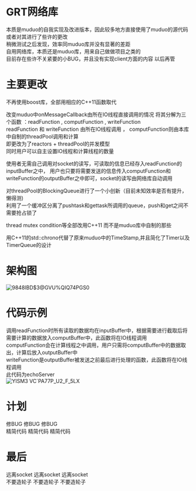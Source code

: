 # GRT网络库
本质是muduo的自我实现及改进版本，因此较多地方直接使用了muduo的源代码或者对其进行了些许的更改  
稍微测试之后发现，效率同muduo库并没有显著的差距  
自用网络库，本质还是muduo库，用来自己做做项目之类的  
目前存在些许不关紧要的小BUG，并且没有实现client方面的内容 以后再管

# 主要更改
不再使用boost库，全部用相应的C++11函数取代

改变muduo中onMessageCallback由所在IO线程直接调用的情况
将其分解为三个函数 ：readFunction , computFunction , writeFunction  
readFunction 和 writeFunction 由所在IO线程调用 ， computFunction则由本库中自制的threadPool调用和计算  
即更改为了reactors + threadPool的并发模型  
同时用户可以自主设置IO线程和计算线程的数量

使用者无需自己调用对socket的读写，可读取的信息已经存入readFunction的inputBuffer之中，
用户也只要将需要发送的信息传入computFunction和writeFunction的outputBuffer之中即可，socket的读写由网络库自动调用  

对threadPool的BlockingQueue进行了一个小创新（目前未知效率是否有提升，懒得测)  
利用了一个缓冲区分离了pushtask和gettask所调用的queue，push和get之间不需要抢占锁了

thread mutex condition等全部改用C++11 而不是muduo库中自制的那些

用C++11的std::chrono代替了原来muduo中的TimeStamp,并且简化了Timer以及TimerQueue的设计

# 架构图
![9848IBD$3@GVU%QIQ74PGS0](https://user-images.githubusercontent.com/94041901/194054797-139ac03c-d1ab-448f-b2bd-f32e88323dd2.png)

# 代码示例
调用readFunction时所有读取的数据均在inputBuffer中，根据需要进行截取后将需要计算的数据放入computBuffer中，此函数将在IO线程调用   
computFunction会在计算线程之中调用，用户只需将computBuffer中的数据取出，计算后放入outputBuffer中  
writeFunction是outputBuffer被发送之前最后进行处理的函数，此函数将在IO线程调用  
此代码为echoServer  
![YISM3 VC`PA77P_U2_F_5LX](https://user-images.githubusercontent.com/94041901/194057492-1aa7dc48-638d-42ae-8d01-9cc6821bc51f.png)

# 计划
修BUG 修BUG 修BUG   
精简代码 精简代码 精简代码  

# 最后
远离socket 远离socket 远离socket  
不要造轮子 不要造轮子 不要造轮子  
